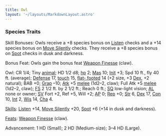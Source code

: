 ```yaml
---
title: Owl
layout: '~/layouts/MarkdownLayout.astro'
---
```

### Species Traits

Skill Bonuses: Owls receive a +8 species bonus on
[Listen](/modern.d20.srd/skills/listen) checks and a +14 species bonus on
[Move Silently](/modern.d20.srd/skills/move.silently) checks. They receive a
+8 species bonus on [Spot](/modern.d20.srd/skills/spot) checks in dusk and
darkness.

Bonus Feat: Owls gain the bonus feat [Weapon Finesse](/modern.d20.srd/feats/weapon.finesse) (claw).

Owl: CR 1/4; Tiny [animal](/modern.d20.srd/creature.types/animal); HD 1/2 d8;
[hp](/modern.d20.srd/combat/hit.points) 2;
[Mas](/modern.d20.srd/creatures/creature.overview) 10;
[Init](/modern.d20.srd/combat/initiative) +3; Spd 10 ft., fly 40 ft.
(average); [Defense](/modern.d20.srd/combat/defense) 17,
[touch](/modern.d20.srd/combat/attack.actions) 15, [flat- footed](/modern.d20.srd/combat/surprise) 14 (+2 size, +3
[Dex](/modern.d20.srd/basics/ability.scores), +2 natural); BAB +0;
[Grap](/modern.d20.srd/combat/grapple) –10;
[Atk](/modern.d20.srd/combat/attack.roll) +5
[melee](/modern.d20.srd/combat/attack.roll) (1d2–2, claw); Full Atk +5
[melee](/modern.d20.srd/combat/attack.roll) (1d2–2, claw);
[FS](/modern.d20.srd/creatures/creature.overview) 2 1/2 ft. by 2 1/2 ft.;
Reach 0 ft.; [SQ](/modern.d20.srd/creatures/creature.overview) low-light
vision; [AL](/modern.d20.srd/basics/allegiances) none or owner;
[SV](/modern.d20.srd/basics/saving.throws) Fort +2, Ref +5, Will +2;
[AP](/modern.d20.srd/creatures/creature.overview) 0;
[Rep](/modern.d20.srd/creatures/creature.overview) +0;
[Str](/modern.d20.srd/basics/ability.scores) 6,
[Dex](/modern.d20.srd/basics/ability.scores) 17,
[Con](/modern.d20.srd/basics/ability.scores) 10,
[Int](/modern.d20.srd/basics/ability.scores) 2,
[Wis](/modern.d20.srd/basics/ability.scores) 14,
[Cha](/modern.d20.srd/basics/ability.scores) 4.

[Skills](/modern.d20.srd/skills): [Listen](/modern.d20.srd/skills/listen) +14,
[Move Silently](/modern.d20.srd/skills/move.silently) +20,
[Spot](/modern.d20.srd/skills/spot) +6 (+14 in dusk and darkness).

[Feats](/modern.d20.srd/feats): [Weapon Finesse](/modern.d20.srd/feats/weapon.finesse) (claw).

Advancement: 1 HD (Small); 2 HD (Medium-size); 3–4 HD (Large).

